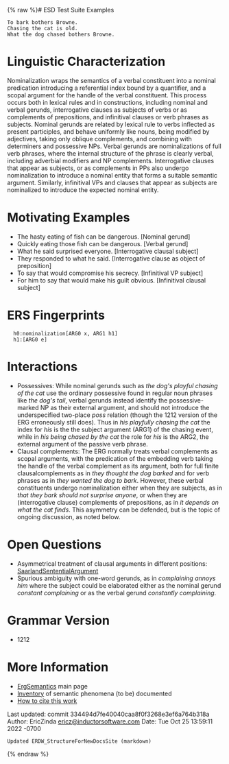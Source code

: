 {% raw %}# ESD Test Suite Examples

    To bark bothers Browne.
    Chasing the cat is old.
    What the dog chased bothers Browne.

# Linguistic Characterization

Nominalization wraps the semantics of a verbal constituent into a
nominal predication introducing a referential index bound by a
quantifier, and a scopal argument for the handle of the verbal
constituent. This process occurs both in lexical rules and in
constructions, including nominal and verbal gerunds, interrogative
clauses as subjects of verbs or as complements of prepositions, and
infinitival clauses or verb phrases as subjects. Nominal gerunds are
related by lexical rule to verbs inflected as present participles, and
behave uniformly like nouns, being modified by adjectives, taking only
oblique complements, and combining with determiners and possessive NPs.
Verbal gerunds are nominalizations of full verb phrases, where the
internal structure of the phrase is clearly verbal, including adverbial
modifiers and NP complements. Interrogative clauses that appear as
subjects, or as complements in PPs also undergo nominalization to
introduce a nominal entity that forms a suitable semantic argument.
Similarly, infinitival VPs and clauses that appear as subjects are
nominalized to introduce the expected nominal entity.

# Motivating Examples

- The hasty eating of fish can be dangerous. \[Nominal gerund\]
- Quickly eating those fish can be dangerous. \[Verbal gerund\]
- What he said surprised everyone. \[Interrogative clausal subject\]
- They responded to what he said. \[Interrogative clause as object of
preposition\]
- To say that would compromise his secrecy. \[Infinitival VP subject\]
- For him to say that would make his guilt obvious. \[Infinitival
clausal subject\]

# ERS Fingerprints

      h0:nominalization[ARG0 x, ARG1 h1]
      h1:[ARG0 e]

# Interactions

- Possessives: While nominal gerunds such as *the dog's playful
chasing of the cat* use the ordinary possessive found in regular
noun phrases like *the dog's tail*, verbal gerunds instead identify
the possessive-marked NP as their external argument, and should not
introduce the underspecified two-place *poss* relation (though the
1212 version of the ERG erroneously still does). Thus in *his
playfully chasing the cat* the index for *his* is the the subject
argument (ARG1) of the chasing event, while in *his being chased by
the cat* the role for *his* is the ARG2, the external argument of
the passive verb phrase.
- Clausal complements: The ERG normally treats verbal complements as
scopal arguments, with the predication of the embedding verb taking
the handle of the verbal complement as its argument, both for full
finite clausalcomplements as in *they thought the dog barked* and
for verb phrases as in *they wanted the dog to bark*. However, these
verbal constituents undergo nominalization either when they are
subjects, as in *that they bark should not surprise anyone*, or when
they are (interrogative clause) complements of prepositions, as in
*it depends on what the cat finds*. This asymmetry can be defended,
but is the topic of ongoing discussion, as noted below.

# Open Questions

- Asymmetrical treatment of clausal arguments in different positions:
[SaarlandSententialArgument](../SaarlandSententialArgument)
- Spurious ambiguity with one-word gerunds, as in *complaining annoys
him* where the subject could be elaborated either as the nominal
gerund *constant complaining* or as the verbal gerund *constantly
complaining*.

# Grammar Version

- 1212

# More Information

- [ErgSemantics](../ErgSemantics) main page
- [Inventory](../ErgSemantics_Inventory) of semantic phenomena (to be)
documented
- [How to cite this work](../ErgSemantics_HowToCite)

Last updated: commit 334494d7fe40040caa8f0f3268e3ef6a764b318a
Author: EricZinda <ericz@inductorsoftware.com>
Date:   Tue Oct 25 13:59:11 2022 -0700

    Updated ERDW_StructureForNewDocsSite (markdown)
{% endraw %}